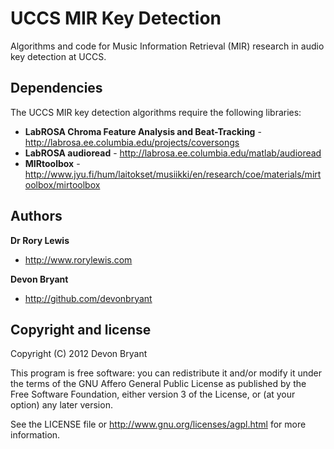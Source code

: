 UCCS MIR Key Detection
======================

Algorithms and code for Music Information Retrieval (MIR) research in audio key detection at UCCS.

Dependencies
------------

The UCCS MIR key detection algorithms require the following libraries:

+ **LabROSA Chroma Feature Analysis and Beat-Tracking** - http://labrosa.ee.columbia.edu/projects/coversongs
+ **LabROSA audioread** - http://labrosa.ee.columbia.edu/matlab/audioread
+ **MIRtoolbox** - http://www.jyu.fi/hum/laitokset/musiikki/en/research/coe/materials/mirtoolbox/mirtoolbox

Authors
-------

**Dr Rory Lewis**
+ http://www.rorylewis.com

**Devon Bryant**
+ http://github.com/devonbryant

Copyright and license
---------------------

Copyright (C) 2012  Devon Bryant

This program is free software: you can redistribute it and/or modify
it under the terms of the GNU Affero General Public License as published by
the Free Software Foundation, either version 3 of the License, or
(at your option) any later version.

See the LICENSE file or http://www.gnu.org/licenses/agpl.html for more information.